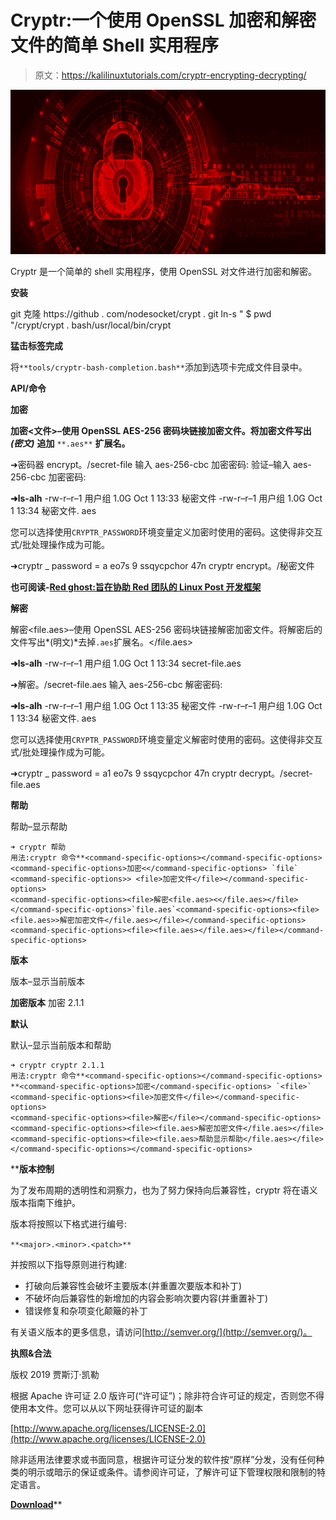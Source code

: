 # Cryptr:一个使用 OpenSSL 加密和解密文件的简单 Shell 实用程序

> 原文：<https://kalilinuxtutorials.com/cryptr-encrypting-decrypting/>

[![Cryptr : A Simple Shell Utility For Encrypting & Decrypting Files Using OpenSSL](img/53a0a5c9291d9528a3a8a94c476810cd.png "Cryptr : A Simple Shell Utility For Encrypting & Decrypting Files Using OpenSSL")](https://1.bp.blogspot.com/-9koAPccQRPE/XRTufQJ1rUI/AAAAAAAABDk/tPb5NdGhiWwHZdzLuLudcwuFexkSbEM6gCLcBGAs/s1600/Encrypting%2BAnd%2BDecrypting.png)

Cryptr 是一个简单的 shell 实用程序，使用 OpenSSL 对文件进行加密和解密。

**安装**

git 克隆 https://github . com/nodesocket/crypt . git
ln-s " $ pwd "/crypt/crypt . bash/usr/local/bin/crypt

**猛击标签完成**

将`**tools/cryptr-bash-completion.bash**`添加到选项卡完成文件目录中。

**API/命令**

**加密**

**加密<文件>–使用 OpenSSL AES-256 密码块链接加密文件。将加密文件写出** ***(密文)*** **追加** `**.aes**` **扩展名。**

➜密码器 encrypt。/secret-file
输入 aes-256-cbc 加密密码:
验证–输入 aes-256-cbc 加密密码:

**➜ls-alh**
-rw-r–r–1 用户组 1.0G Oct 1 13:33 秘密文件
-rw-r–r–1 用户组 1.0G Oct 1 13:34 秘密文件. aes

您可以选择使用`CRYPTR_PASSWORD`环境变量定义加密时使用的密码。这使得非交互式/批处理操作成为可能。

➜cryptr _ password = a eo7s 9 ssqycpchor 47n cryptr encrypt。/秘密文件

**也可阅读-[Red ghost:旨在协助 Red 团队的 Linux Post 开发框架](https://kalilinuxtutorials.com/redghost-linux-post-exploitation/)**

**解密**

解密<file.aes>–使用 OpenSSL AES-256 密码块链接解密加密文件。将解密后的文件写出*(明文)*去掉`.aes`扩展名。</file.aes>

**➜ls-alh** -rw-r–r–1 用户组 1.0G Oct 1 13:34 secret-file.aes

➜解密。/secret-file.aes
输入 aes-256-cbc 解密密码:

**➜ls-alh** -rw-r–r–1 用户组 1.0G Oct 1 13:35 秘密文件
-rw-r–r–1 用户组 1.0G Oct 1 13:34 秘密文件. aes

您可以选择使用`CRYPTR_PASSWORD`环境变量定义解密时使用的密码。这使得非交互式/批处理操作成为可能。

➜cryptr _ password = a1 eo7s 9 ssqycpchor 47n cryptr decrypt。/secret-file.aes

**帮助**

帮助–显示帮助

```
➜ cryptr 帮助
用法:cryptr 命令**<command-specific-options></command-specific-options>
<command-specific-options>加密<</command-specific-options> `file` <command-specific-options>> <file>加密文件</file></command-specific-options>
<command-specific-options><file>解密<file.aes><</file.aes></file></command-specific-options>`file.aes`<command-specific-options><file><file.aes>>解密加密文件</file.aes></file></command-specific-options>
<command-specific-options><file><file.aes></file.aes></file></command-specific-options>
```

**版本**

版本–显示当前版本

**加密版本**
加密 2.1.1

**默认**

默认–显示当前版本和帮助

```
➜ cryptr cryptr 2.1.1
用法:cryptr 命令**<command-specific-options></command-specific-options> **<command-specific-options>加密</command-specific-options> `<file>` <command-specific-options><file>加密文件</file></command-specific-options>
<command-specific-options><file>解密</file></command-specific-options><command-specific-options><file><file.aes>解密加密文件</file.aes></file>
<command-specific-options><file><file.aes>帮助显示帮助</file.aes></file></command-specific-options></command-specific-options>
```


 ****版本控制**

为了发布周期的透明性和洞察力，也为了努力保持向后兼容性，cryptr 将在语义版本指南下维护。

版本将按照以下格式进行编号:

`**<major>.<minor>.<patch>**`

并按照以下指导原则进行构建:

*   打破向后兼容性会破坏主要版本(并重置次要版本和补丁)
*   不破坏向后兼容性的新增加的内容会影响次要内容(并重置补丁)
*   错误修复和杂项变化颠簸的补丁

有关语义版本的更多信息，请访问[http://semver.org/](http://semver.org/)。

**执照&合法**

版权 2019 贾斯汀·凯勒

根据 Apache 许可证 2.0 版许可(“许可证”)；除非符合许可证的规定，否则您不得使用本文件。您可以从以下网址获得许可证的副本

[http://www.apache.org/licenses/LICENSE-2.0](http://www.apache.org/licenses/LICENSE-2.0)

除非适用法律要求或书面同意，根据许可证分发的软件按“原样”分发，没有任何种类的明示或暗示的保证或条件。请参阅许可证，了解许可证下管理权限和限制的特定语言。

[**Download**](https://github.com/nodesocket/cryptr)**